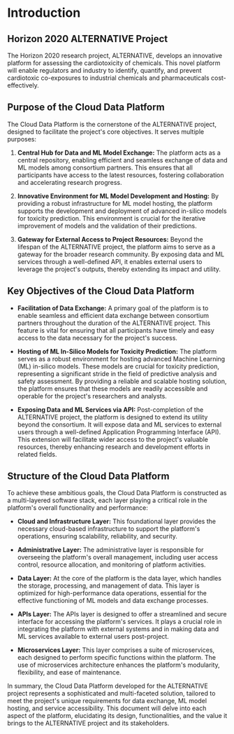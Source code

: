 # Introduction

## Horizon 2020 ALTERNATIVE Project

The Horizon 2020 research project, ALTERNATIVE, develops an innovative platform for assessing the cardiotoxicity of chemicals. This novel platform will enable regulators and industry to identify, quantify, and prevent cardiotoxic co-exposures to industrial chemicals and pharmaceuticals cost-effectively.

## Purpose of the Cloud Data Platform

The Cloud Data Platform is the cornerstone of the ALTERNATIVE project, designed to facilitate the project's core objectives. It serves multiple purposes:

1. **Central Hub for Data and ML Model Exchange:** The platform acts as a central repository, enabling efficient and seamless exchange of data and ML models among consortium partners. This ensures that all participants have access to the latest resources, fostering collaboration and accelerating research progress.
   
2. **Innovative Environment for ML Model Development and Hosting:** By providing a robust infrastructure for ML model hosting, the platform supports the development and deployment of advanced in-silico models for toxicity prediction. This environment is crucial for the iterative improvement of models and the validation of their predictions.
   
3. **Gateway for External Access to Project Resources:** Beyond the lifespan of the ALTERNATIVE project, the platform aims to serve as a gateway for the broader research community. By exposing data and ML services through a well-defined API, it enables external users to leverage the project's outputs, thereby extending its impact and utility.

## Key Objectives of the Cloud Data Platform

- **Facilitation of Data Exchange:** A primary goal of the platform is to enable seamless and efficient data exchange between consortium partners throughout the duration of the ALTERNATIVE project. This feature is vital for ensuring that all participants have timely and easy access to the data necessary for the project's success.
  
- **Hosting of ML In-Silico Models for Toxicity Prediction:** The platform serves as a robust environment for hosting advanced Machine Learning (ML) in-silico models. These models are crucial for toxicity prediction, representing a significant stride in the field of predictive analysis and safety assessment. By providing a reliable and scalable hosting solution, the platform ensures that these models are readily accessible and operable for the project's researchers and analysts.
  
- **Exposing Data and ML Services via API:** Post-completion of the ALTERNATIVE project, the platform is designed to extend its utility beyond the consortium. It will expose data and ML services to external users through a well-defined Application Programming Interface (API). This extension will facilitate wider access to the project's valuable resources, thereby enhancing research and development efforts in related fields.

## Structure of the Cloud Data Platform

To achieve these ambitious goals, the Cloud Data Platform is constructed as a multi-layered software stack, each layer playing a critical role in the platform's overall functionality and performance:

- **Cloud and Infrastructure Layer:** This foundational layer provides the necessary cloud-based infrastructure to support the platform's operations, ensuring scalability, reliability, and security.
  
- **Administrative Layer:** The administrative layer is responsible for overseeing the platform's overall management, including user access control, resource allocation, and monitoring of platform activities.
  
- **Data Layer:** At the core of the platform is the data layer, which handles the storage, processing, and management of data. This layer is optimized for high-performance data operations, essential for the effective functioning of ML models and data exchange processes.
  
- **APIs Layer:** The APIs layer is designed to offer a streamlined and secure interface for accessing the platform's services. It plays a crucial role in integrating the platform with external systems and in making data and ML services available to external users post-project.
  
- **Microservices Layer:** This layer comprises a suite of microservices, each designed to perform specific functions within the platform. The use of microservices architecture enhances the platform's modularity, flexibility, and ease of maintenance.

In summary, the Cloud Data Platform developed for the ALTERNATIVE project represents a sophisticated and multi-faceted solution, tailored to meet the project's unique requirements for data exchange, ML model hosting, and service accessibility. This document will delve into each aspect of the platform, elucidating its design, functionalities, and the value it brings to the ALTERNATIVE project and its stakeholders.